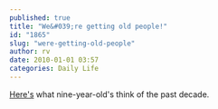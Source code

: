 ```yaml
---
published: true
title: "We&#039;re getting old people!"
id: "1865"
slug: "were-getting-old-people"
author: rv
date: 2010-01-01 03:57
categories: Daily Life
---
```

<a href="http://news.yahoo.com/s/ynews_deca/ynews_deca_ts1018" target="_blank">Here's</a> what nine-year-old's think of the past decade.